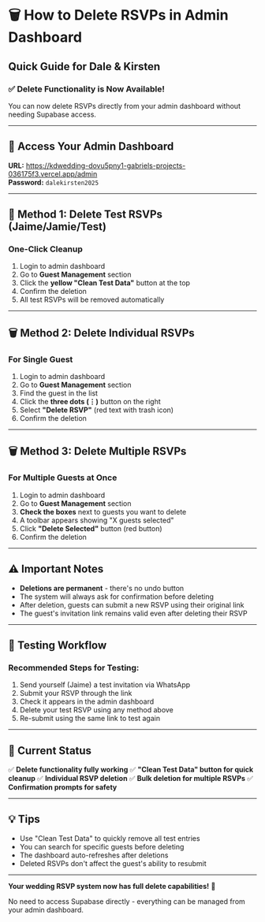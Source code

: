 # 🗑️ How to Delete RSVPs in Admin Dashboard

## Quick Guide for Dale & Kirsten

### ✅ Delete Functionality is Now Available!

You can now delete RSVPs directly from your admin dashboard without needing Supabase access.

---

## 📍 Access Your Admin Dashboard

**URL:** https://kdwedding-dovu5pny1-gabriels-projects-036175f3.vercel.app/admin  
**Password:** `dalekirsten2025`

---

## 🧹 Method 1: Delete Test RSVPs (Jaime/Jamie/Test)

### One-Click Cleanup
1. Login to admin dashboard
2. Go to **Guest Management** section
3. Click the **yellow "Clean Test Data"** button at the top
4. Confirm the deletion
5. All test RSVPs will be removed automatically

---

## 🗑️ Method 2: Delete Individual RSVPs

### For Single Guest
1. Login to admin dashboard
2. Go to **Guest Management** section
3. Find the guest in the list
4. Click the **three dots (⋮)** button on the right
5. Select **"Delete RSVP"** (red text with trash icon)
6. Confirm the deletion

---

## 🗑️ Method 3: Delete Multiple RSVPs

### For Multiple Guests at Once
1. Login to admin dashboard
2. Go to **Guest Management** section
3. **Check the boxes** next to guests you want to delete
4. A toolbar appears showing "X guests selected"
5. Click **"Delete Selected"** button (red button)
6. Confirm the deletion

---

## ⚠️ Important Notes

- **Deletions are permanent** - there's no undo button
- The system will always ask for confirmation before deleting
- After deletion, guests can submit a new RSVP using their original link
- The guest's invitation link remains valid even after deleting their RSVP

---

## 🔄 Testing Workflow

### Recommended Steps for Testing:
1. Send yourself (Jaime) a test invitation via WhatsApp
2. Submit your RSVP through the link
3. Check it appears in the admin dashboard
4. Delete your test RSVP using any method above
5. Re-submit using the same link to test again

---

## 🎯 Current Status

✅ **Delete functionality fully working**
✅ **"Clean Test Data" button for quick cleanup**
✅ **Individual RSVP deletion**
✅ **Bulk deletion for multiple RSVPs**
✅ **Confirmation prompts for safety**

---

## 💡 Tips

- Use "Clean Test Data" to quickly remove all test entries
- You can search for specific guests before deleting
- The dashboard auto-refreshes after deletions
- Deleted RSVPs don't affect the guest's ability to resubmit

---

**Your wedding RSVP system now has full delete capabilities!** 🎉

No need to access Supabase directly - everything can be managed from your admin dashboard.